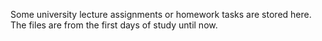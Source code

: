 Some university lecture assignments or homework tasks are stored here. The files are from the first days of study until now. 
